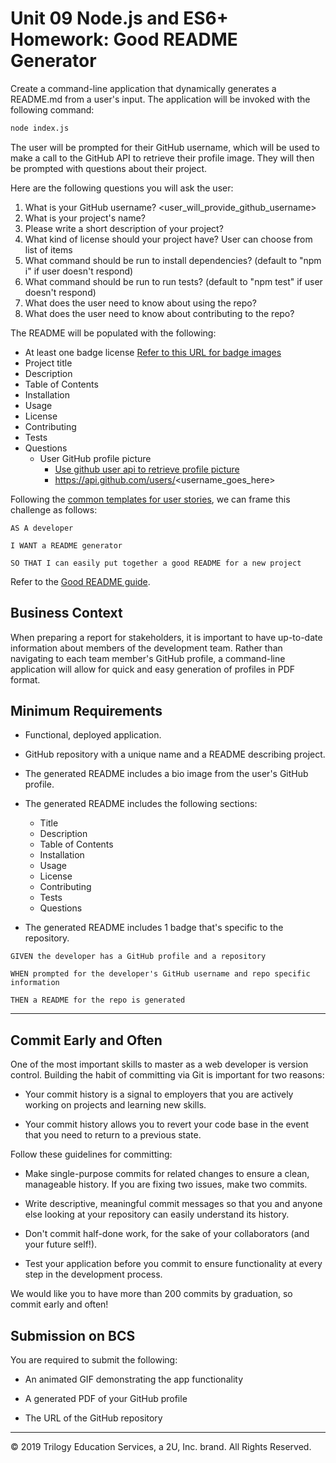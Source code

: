 # Unit 09 Node.js and ES6+ Homework: Good README Generator

Create a command-line application that dynamically generates a README.md from a user's input. The application will be invoked with the following command:

```sh
node index.js
```

The user will be prompted for their GitHub username, which will be used to make a call to the GitHub API to retrieve their profile image. They will then be prompted with questions about their project.

Here are the following questions you will ask the user:
1) What is your GitHub username? <user_will_provide_github_username>
2) What is your project's name?
3) Please write a short description of your project?
4) What kind of license should your project have? User can choose from list of items
5) What command should be run to install dependencies? (default to "npm i" if user doesn't respond)
6) What command should be run to run tests? (default to "npm test" if user doesn't respond)
7) What does the user need to know about using the repo?
8) What does the user need to know about contributing to the repo?

The README will be populated with the following:

* At least one badge license
  [Refer to this URL for badge images](https://gist.github.com/artem-solovev/e1602722f84835f35daef4dfb3df5500)
* Project title
* Description
* Table of Contents
* Installation
* Usage
* License
* Contributing
* Tests
* Questions
  * User GitHub profile picture
    * [Use github user api to retrieve profile picture](https://api.github.com/users/calvincarter)
    * https://api.github.com/users/<username_goes_here>

Following the [common templates for user stories](https://en.wikipedia.org/wiki/User_story#Common_templates), we can frame this challenge as follows:

```
AS A developer

I WANT a README generator

SO THAT I can easily put together a good README for a new project
```

Refer to the [Good README guide](../../01-HTML-Git-CSS/04-Supplemental/Good-README-Guide/README.md).

## Business Context

When preparing a report for stakeholders, it is important to have up-to-date information about members of the development team. Rather than navigating to each team member's GitHub profile, a command-line application will allow for quick and easy generation of profiles in PDF format.

## Minimum Requirements

* Functional, deployed application.

* GitHub repository with a unique name and a README describing project.

* The generated README includes a bio image from the user's GitHub profile.

* The generated README includes the following sections: 
  * Title
  * Description
  * Table of Contents
  * Installation
  * Usage
  * License
  * Contributing
  * Tests
  * Questions

* The generated README includes 1 badge that's specific to the repository.

```
GIVEN the developer has a GitHub profile and a repository

WHEN prompted for the developer's GitHub username and repo specific information

THEN a README for the repo is generated
```
- - -

## Commit Early and Often

One of the most important skills to master as a web developer is version control. Building the habit of committing via Git is important for two reasons:

* Your commit history is a signal to employers that you are actively working on projects and learning new skills.

* Your commit history allows you to revert your code base in the event that you need to return to a previous state.

Follow these guidelines for committing:

* Make single-purpose commits for related changes to ensure a clean, manageable history. If you are fixing two issues, make two commits.

* Write descriptive, meaningful commit messages so that you and anyone else looking at your repository can easily understand its history.

* Don't commit half-done work, for the sake of your collaborators (and your future self!).

* Test your application before you commit to ensure functionality at every step in the development process.

We would like you to have more than 200 commits by graduation, so commit early and often!

## Submission on BCS

You are required to submit the following:

* An animated GIF demonstrating the app functionality

* A generated PDF of your GitHub profile

* The URL of the GitHub repository

- - -
© 2019 Trilogy Education Services, a 2U, Inc. brand. All Rights Reserved.
